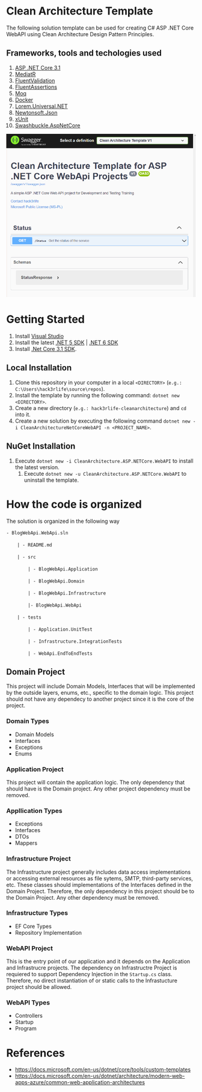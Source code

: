 # Clean Architecture Template 
The following solution template can be used for creating C# ASP .NET Core WebAPI using Clean Architecture Design Pattern Principles.

## Frameworks, tools and techologies used
1. [ASP .NET Core 3.1](https://dotnet.microsoft.com/download/dotnet/3.1)
1. [MediatR](https://github.com/jbogard/MediatR)
1. [FluentValidation](https://fluentvalidation.net/)
1. [FluentAssertions](https://fluentassertions.com/)
1. [Moq](https://github.com/Moq)
1. [Docker](https://www.docker.com/)
1. [Lorem.Universal.NET](https://github.com/trichards57/Lorem.Universal.NET)
1. [Newtonsoft.Json](https://www.newtonsoft.com/json)
1. [xUnit](https://github.com/xunit/xunit)
1. [Swashbuckle.AspNetCore](https://github.com/domaindrivendev/Swashbuckle.AspNetCore)

![Index](img/index.png)

# Getting Started
1. Install [Visual Studio](https://visualstudio.microsoft.com/)
1. Install the latest [.NET 5 SDK](https://dotnet.microsoft.com/download/dotnet/5.0) | [.NET 6 SDK](https://dotnet.microsoft.com/en-us/download/dotnet/6.0)
1. Install [.Net Core 3.1 SDK](https://dotnet.microsoft.com/download/dotnet/3.1).

## Local Installation
1. Clone this repository in your computer in a local `<DIRECTORY>` (`e.g.: C:\Users\hack3rlife\source\repos`).
1. Install the template by running the following command: `dotnet new <DIRECTORY>`.
1. Create a new directory (`e.g.: hack3rlife-cleanarchitecture`) and `cd` into it.
1. Create a new solution by executing the following command `dotnet new -i CleanArchitectureNetCoreWebAPI -n <PROJECT_NAME>`.

## NuGet Installation
1. Execute `dotnet new -i CleanArchitecture.ASP.NETCore.WebAPI` to install the latest version.
    1.  Execute `dotnet new -u CleanArchitecture.ASP.NETCore.WebAPI` to uninstall the template.

# How the code is organized
The solution is organized in the following way

    - BlogWebApi.WebApi.sln

        | - README.md

        | - src

            | - BlogWebApi.Application

            | - BlogWebApi.Domain

            | - BlogWebApi.Infrastructure

            |- BlogWebApi.WebApi

        | - tests

            | - Application.UnitTest

            | - Infrastructure.IntegrationTests

            | - WebApi.EndToEndTests


## Domain Project
This project will include Domain Models, Interfaces that will be implemented by the outside layers, enums, etc., specific to the domain logic.  This project should not have any dependecy to another project since it is the core of the project.

### Domain Types
* Domain Models 
* Interfaces
* Exceptions
* Enums

### Application Project
This project will contain the application logic. The only dependency that should have is the Domain project. Any other project dependency must be removed.

### Appllication Types
* Exceptions
* Interfaces
* DTOs
* Mappers

### Infrastructure Project
The Infrastructure project generally includes data access implementations or accessing external resources as file sytems, SMTP, third-party services, etc.  These classes should implementations of the Interfaces defined in the Domain Project.  Therefore, the only dependency in this project should be to the Domain Project.  Any other dependency must be removed.

### Infrastructure Types
* EF Core Types
* Repository Implementation

### WebAPI Project
This is the entry point of our application and it depends on the Application and Infrastrucre projects.  The dependency on Infrastructre Project is requiered to support Dependency Injection in the `Startup.cs` class.  Therefore, no direct instantiation of or static calls to the Infrastucture project should be allowed.

### WebAPI Types
* Controllers
* Startup
* Program 

# References
* https://docs.microsoft.com/en-us/dotnet/core/tools/custom-templates
* https://docs.microsoft.com/en-us/dotnet/architecture/modern-web-apps-azure/common-web-application-architectures